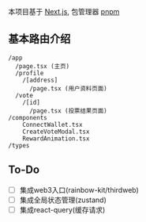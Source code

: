 本项目基于 [Next.js](https://nextjs.org), 包管理器 [pnpm](https://pnpm.io)

## 基本路由介绍

```
/app
  /page.tsx (主页)
  /profile
    /[address]
      /page.tsx (用户资料页面)
  /vote
    /[id]
      /page.tsx (投票结果页面)
/components
    ConnectWallet.tsx
    CreateVoteModal.tsx
    RewardAnimation.tsx
/types
```

## To-Do

- [ ] 集成web3入口(rainbow-kit/thirdweb)
- [ ] 集成全局状态管理(zustand)
- [ ] 集成react-query(缓存请求)